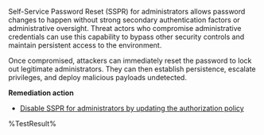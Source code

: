 Self-Service Password Reset (SSPR) for administrators allows password changes to happen without strong secondary authentication factors or administrative oversight. Threat actors who compromise administrative credentials can use this capability to bypass other security controls and maintain persistent access to the environment.

Once compromised, attackers can immediately reset the password to lock out legitimate administrators. They can then establish persistence, escalate privileges, and deploy malicious payloads undetected.

**Remediation action**

- [Disable SSPR for administrators by updating the authorization policy](https://learn.microsoft.com/entra/identity/authentication/concept-sspr-policy?wt.mc_id=zerotrustrecommendations_automation_content_cnl_csasci#administrator-reset-policy-differences)  
<!--- Results --->
%TestResult%

